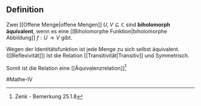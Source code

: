## Definition
Zwei [[Offene Menge|offene Mengen]] $U, V \subseteq \mathbb{C}$ sind **biholomorph äquivalent**, wenn es eine [[Biholomorphe Funktion|biholomorphe Abbildung]] $f: U \to V$ gibt.

Wegen der Identitätsfunktion ist jede Menge zu sich selbst äquivalent. ([[Reflexivität]])
Ist die Relation [[Transitivität|Transitiv]] und Symmetrisch.

Somit ist die Relation eine [[Äquivalenzrelation]][^1]

#Mathe-IV

[^1]: Zenk - Bemerkung 25.1.8